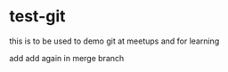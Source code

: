 test-git
========
this is to be used to demo git at meetups and for learning

add
add again in merge branch
